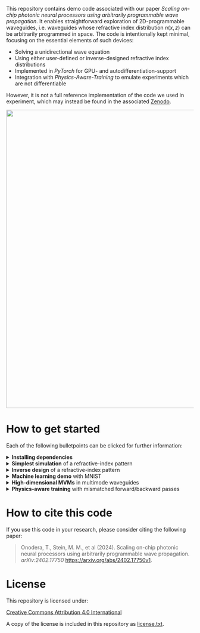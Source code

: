 This repository contains demo code associated with our paper *Scaling on-chip photonic neural processors using arbitrarily programmable wave propagation*.
It enables straightforward exploration of 2D-programmable waveguides, i.e. waveguides whose refractive index distribution $n(x,z)$ can be arbitrarily programmed in space. 
The code is intentionally kept minimal, focusing on the essential elements of such devices: 
- Solving a unidirectional wave equation
- Using either user-defined or inverse-designed refractive index distributions
- Implemented in *PyTorch* for GPU- and autodifferentiation-support
- Integration with *Physics-Aware-Training* to emulate experiments which are not differentiable

However, it is not a full reference implementation of the code we used in experiment, which may instead be found in the associated [Zenodo](https://doi.org/10.5281/zenodo.10775721).
<p align="center">
<img src="https://github.com/user-attachments/assets/5a1bd570-0beb-4959-837f-6a1d0b965d23" width="800">
</p>

# How to get started

Each of the following bulletpoints can be clicked for further information:

<details> <summary><b>Installing dependencies</b></summary>
  
---
Please ensure that the correct versions of all packages specified in 
[environment.yml](https://github.com/ms3452/2D-waveguide-demo-code/blob/main/environment.yml) are installed. If using anaconda, the easiest way to do so is to clone the repository, open an anaconda prompt in the repository folder, and execute:
  ```
  conda env create -f environment.yml
  conda activate 2Dwg
  ```
This creates and activates an environment `2Dwg`.
To run the code, launch Jupyter Lab by executing
```
jupyter lab
```
in the anaconda prompt.

By default, the provided environment.yml installs a CPU-only version of PyTorch. To enable GPU acceleration, first create and activate the environment as described above, then additionally run
```
conda install pytorch-cuda=11.8 -c nvidia -c pytorch
```
This upgrades the environment to use GPU builds of PyTorch and TorchVision. CPU users can ignore this step.

---

</details> <details> <summary><b>Simplest simulation</b> of a refractive-index pattern</summary>

---
[Example 1](https://github.com/ms3452/2D-waveguide-demo-code/blob/main/Example%201%20Y-splitter.ipynb) provides code that manually defines the refractive-index distribution of a Y-splitter and simulates beam propagation through it.

---

</details> <details> <summary><b>Inverse design</b> of a refractive-index pattern</summary>

---
[Example 2](https://github.com/ms3452/2D-waveguide-demo-code/blob/main/Example%202%20Inverse%20design.ipynb) contains a minimal inverse-design example that automatically generates a refractive-index distribution for converting Gaussian beams into Hermite–Gauss modes.

---

</details> <details> <summary><b>Machine learning demo</b> with MNIST</summary>

---
[Example 3](https://github.com/ms3452/2D-waveguide-demo-code/blob/main/Example%203%20MNIST%20classification.ipynb) demonstrates MNIST image classification using a 2D-programmable waveguide.

---

</details> <details> <summary><b>High-dimensional MVMs</b> in multimode waveguides</summary>

---
[Example 5](https://github.com/ms3452/2D-waveguide-demo-code/blob/main/Example%205%20Matrix-vector-multiplication%20in%20multimode%20waveguide.ipynb) shows how to compute a refractive-index distribution that, embedded in a multimode waveguide, performs a desired 100×100-dimensional unitary transformation.
[Example 4](https://github.com/ms3452/2D-waveguide-demo-code/blob/main/Example%204%20Mode%20conversion%20in%20multimode%20waveguide.ipynb) contains simpler code that introduces a step-index multimode waveguide as background refractive index and demonstrates mode conversion using a manually defined refractive-index distribution.

---

</details> <details> <summary><b>Physics-aware training</b> with mismatched forward/backward passes</summary>

---
[Example 6](https://github.com/ms3452/2D-waveguide-demo-code/blob/main/Example%206%20Mismatched%20forward-backward%20pass.ipynb) is a minimal inverse-design notebook using a mismatched forward and backward pass, similar to the approach used in our optical experiments with the 2D-programmable waveguide.
This notebook can used to *design* an artificial simulation-reality gap and explore whether the training algorithm can succesfully train the programmable waveguide despite the discrepancy.

---

</details>


# How to cite this code

If you use this code in your research, please consider citing the following paper:

> Onodera, T., Stein, M. M., et al (2024). Scaling on-chip photonic neural processors using arbitrarily programmable wave propagation. *arXiv:2402.17750* https://arxiv.org/abs/2402.17750v1.

# License

This repository is licensed under:

[Creative Commons Attribution 4.0 International](https://creativecommons.org/licenses/by/4.0/)

A copy of the license is included in this repository as [license.txt](https://github.com/ms3452/2D-waveguide-demo-code/blob/main/license.txt).
